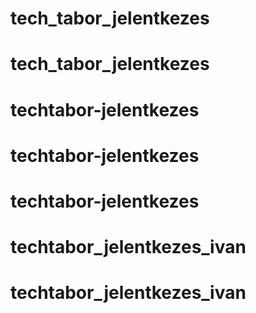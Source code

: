 # tech_tabor_jelentkezes
# tech_tabor_jelentkezes
# techtabor-jelentkezes
# techtabor-jelentkezes
# techtabor-jelentkezes
# techtabor_jelentkezes_ivan
# techtabor_jelentkezes_ivan
